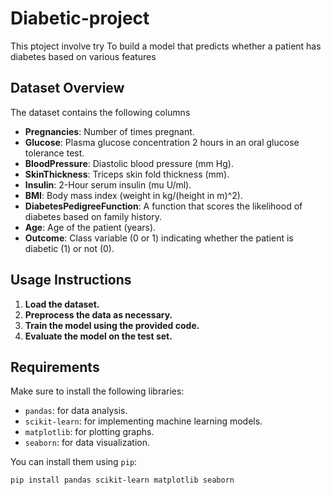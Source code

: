 # Diabetic-project 
This ptoject involve try To build a model that predicts whether a patient has diabetes based on various features

## Dataset Overview

The dataset contains the following columns
- **Pregnancies**: Number of times pregnant.
- **Glucose**: Plasma glucose concentration 2 hours in an oral glucose tolerance test.
- **BloodPressure**: Diastolic blood pressure (mm Hg).
- **SkinThickness**: Triceps skin fold thickness (mm).
- **Insulin**: 2-Hour serum insulin (mu U/ml).
- **BMI**: Body mass index (weight in kg/(height in m)^2).
- **DiabetesPedigreeFunction**: A function that scores the likelihood of diabetes based on family history.
- **Age**: Age of the patient (years).
- **Outcome**: Class variable (0 or 1) indicating whether the patient is diabetic (1) or not (0).
## Usage Instructions

1. **Load the dataset.**
2. **Preprocess the data as necessary.**
3. **Train the model using the provided code.**
4. **Evaluate the model on the test set.**

## Requirements

Make sure to install the following libraries:

- `pandas`: for data analysis.
- `scikit-learn`: for implementing machine learning models.
- `matplotlib`: for plotting graphs.
- `seaborn`: for data visualization.

You can install them using `pip`:

```bash
pip install pandas scikit-learn matplotlib seaborn
